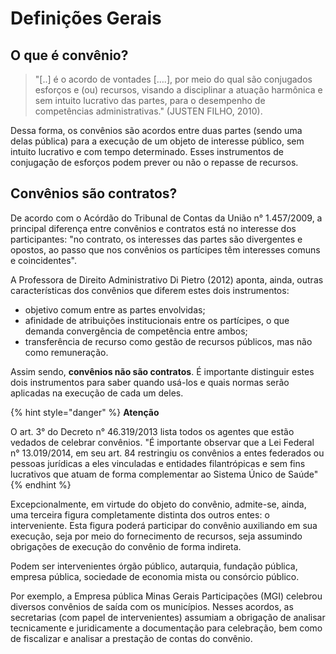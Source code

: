 # Definições Gerais

## O que é convênio?

> &#x20;"\[..] é o acordo de vontades \[….], por meio do qual são conjugados esforços e (ou) recursos, visando a disciplinar a atuação harmônica e sem intuito lucrativo das partes, para o desempenho de competências administrativas." (JUSTEN FILHO, 2010).

Dessa forma, os convênios são acordos entre duas partes (sendo uma delas pública) para a execução de um objeto de interesse público, sem intuito lucrativo e com tempo determinado. Esses instrumentos de conjugação de esforços podem prever ou não o repasse de recursos.&#x20;

## Convênios são contratos?&#x20;

De acordo com o Acórdão do Tribunal de Contas da União n° 1.457/2009, a principal diferença entre convênios e contratos está no interesse dos participantes: "no contrato, os interesses das partes são divergentes e opostos, ao passo que nos convênios os partícipes têm interesses comuns e coincidentes".&#x20;

A Professora de Direito Administrativo Di Pietro (2012) aponta, ainda, outras características dos convênios que diferem estes dois instrumentos:&#x20;

* objetivo comum entre as partes envolvidas;
* afinidade de atribuições institucionais entre os partícipes, o que demanda convergência de competência entre ambos;&#x20;
* transferência de recurso como gestão de recursos públicos, mas não como remuneração.&#x20;

Assim sendo, **convênios não são contratos**. É importante distinguir estes dois instrumentos para saber quando usá-los e quais normas serão aplicadas na execução de cada um deles.

{% hint style="danger" %}
**Atenção**

O art. 3° do Decreto n° 46.319/2013 lista todos os agentes que estão vedados de celebrar convênios. "É importante observar que a Lei Federal n° 13.019/2014, em seu art. 84 restringiu os convênios a entes federados ou pessoas jurídicas a eles vinculadas e entidades filantrópicas e sem fins lucrativos que atuam de forma complementar ao Sistema Único de Saúde"&#x20;
{% endhint %}

Excepcionalmente, em virtude do objeto do convênio, admite-se, ainda, uma terceira figura completamente distinta dos outros entes: o interveniente. Esta figura poderá participar do convênio auxiliando em sua execução, seja por meio do fornecimento de recursos, seja assumindo obrigações de execução do convênio de forma indireta.

Podem ser intervenientes órgão público, autarquia, fundação pública, empresa pública, sociedade de economia mista ou consórcio público.&#x20;

Por exemplo, a Empresa pública Minas Gerais Participações (MGI) celebrou diversos convênios de saída com os municípios. Nesses acordos, as secretarias (com papel de intervenientes) assumiam a obrigação de analisar tecnicamente e juridicamente a documentação para celebração, bem como de fiscalizar e analisar a prestação de contas do convênio.&#x20;

